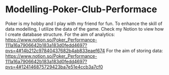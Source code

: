 # Modelling-Poker-Club-Performace
Poker is my hobby and I play with my friend for fun. To enhance the skill of data modelling, I utilize the data of the game.
Check my Notion to view how I create database structure.
For the aim of analytics: https://www.notion.so/Poker_Performance-111a16a7906642b183a183d0fedd4697?pvs=4#14b212c97840437682b4ab833eaef674 
For the aim of storing data: https://www.notion.so/Poker_Performance-111a16a7906642b183a183d0fedd4697?pvs=4#124146875729423ba7e51e4ccb3a7cf0 
